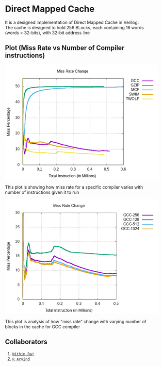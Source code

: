 # Direct Mapped Cache

It is a designed implementation of Direct Mapped Cache in Verilog.  
The cache is designed to hold 256 BLocks, each containing 16 words (words = 32-bits), with 32-bit address line 

## Plot (Miss Rate vs Number of Compiler instructions)
![Plot](plot.png "Plot")

This plot is showing how miss rate for a specific compiler varies with number of instructions given it to run

![Plot2](plot2.png "Plot2")

This plot is analysis of how "miss rate" change with varying number of blocks in the cache for GCC compiler 
## Collaborators
1. [`Nithin Raj`](https://github.com/nithinr07)
2. [`R Arvind`](https://github.com/r-arvind)
